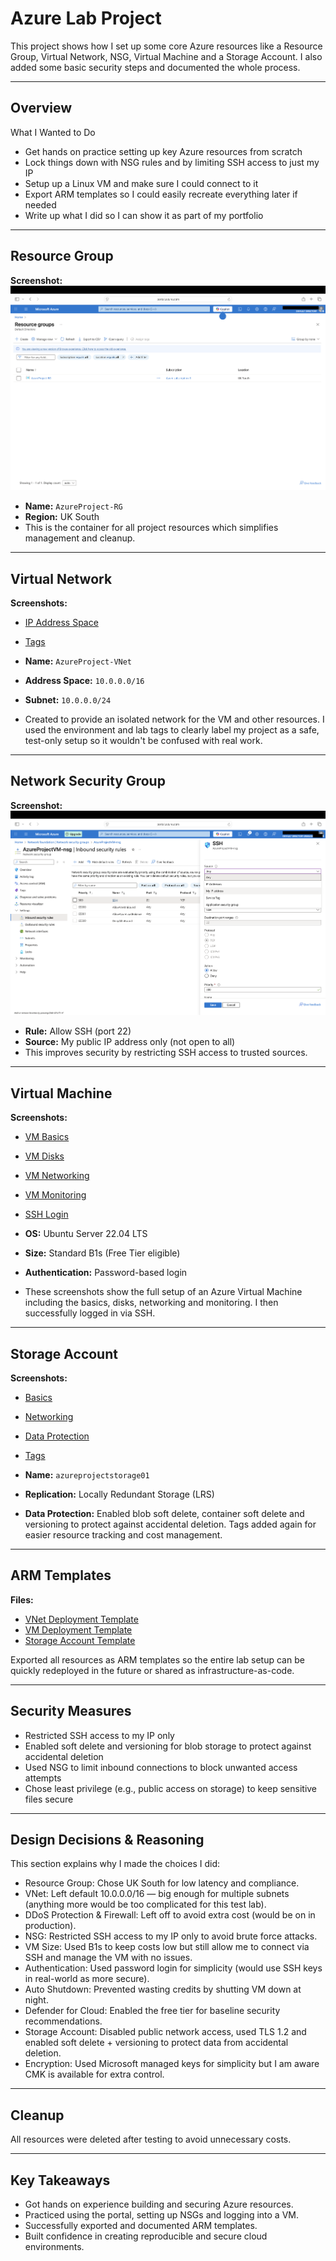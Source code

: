 # Azure Lab Project  

This project shows how I set up some core Azure resources like a Resource Group, Virtual Network, NSG, Virtual Machine and a Storage Account. I also added some basic security steps and documented the whole process.

---

## Overview  

What I Wanted to Do
- Get hands on practice setting up key Azure resources from scratch
- Lock things down with NSG rules and by limiting SSH access to just my IP
- Setup up a Linux VM and make sure I could connect to it
- Export ARM templates so I could easily recreate everything later if needed
- Write up what I did so I can show it as part of my portfolio

---

## Resource Group  

**Screenshot:**  
![Resource Group Creation](./Azure%20-%20Project%201/Azure%20-%20Resource%20Group/resource-group-creation.png)

- **Name:** `AzureProject-RG`  
- **Region:** UK South  
- This is the container for all project resources which simplifies management and cleanup.  

---

## Virtual Network  

**Screenshots:**  
- [IP Address Space](./Azure%20-%20Project%201/Azure%20-%20Virtual%20Network/vnet-ip-addresses.png)  
- [Tags](./Azure%20-%20Project%201/Azure%20-%20Virtual%20Network/vnet-tags.png)  

- **Name:** `AzureProject-VNet`  
- **Address Space:** `10.0.0.0/16`  
- **Subnet:** `10.0.0.0/24`  
- Created to provide an isolated network for the VM and other resources. I used the environment and lab tags to clearly label my project as a safe, test-only setup so it wouldn't be confused with real work.  

---

## Network Security Group  

**Screenshot:**  
![NSG Rule](./Azure%20-%20Project%201/Azure%20-%20Network%20Security%20Group/secure-ssh-nsg-rule.png)

- **Rule:** Allow SSH (port 22)  
- **Source:** My public IP address only (not open to all)  
- This improves security by restricting SSH access to trusted sources.  

---

## Virtual Machine  

**Screenshots:**  
- [VM Basics](./Azure%20-%20Project%201/Azure%20-%20Virtual%20Machine/vm-basics.png)  
- [VM Disks](./Azure%20-%20Project%201/Azure%20-%20Virtual%20Machine/vm-disk.png)  
- [VM Networking](./Azure%20-%20Project%201/Azure%20-%20Virtual%20Machine/vm-overview.png)  
- [VM Monitoring](./Azure%20-%20Project%201/Azure%20-%20Virtual%20Machine/vm-monitoring.png)  
- [SSH Login](./Azure%20-%20Project%201/Azure%20-%20Virtual%20Machine/vm-ssh-connection-success.png)

- **OS:** Ubuntu Server 22.04 LTS  
- **Size:** Standard B1s (Free Tier eligible)  
- **Authentication:** Password-based login  
- These screenshots show the full setup of an Azure Virtual Machine including the basics, disks, networking and monitoring. I then successfully logged in via SSH.  

---

## Storage Account  

**Screenshots:**  
- [Basics](./Azure%20-%20Project%201/Azure%20-%20Storage%20Account/storage-account-basics.png)  
- [Networking](./Azure%20-%20Project%201/Azure%20-%20Storage%20Account/storage-account-network.png)  
- [Data Protection](./Azure%20-%20Project%201/Azure%20-%20Storage%20Account/storage-account-data-protection.png)  
- [Tags](./Azure%20-%20Project%201/Azure%20-%20Storage%20Account/storage-account-tags.png)

- **Name:** `azureprojectstorage01`  
- **Replication:** Locally Redundant Storage (LRS)  
- **Data Protection:** Enabled blob soft delete, container soft delete and versioning to protect against accidental deletion. Tags added again for easier resource tracking and cost management.  

---

## ARM Templates  

**Files:**  
- [VNet Deployment Template](./Azure%20-%20Project%201/Azure%20-%20Virtual%20Network/vnet-deployment/deployment.json)  
- [VM Deployment Template](./Azure%20-%20Project%201/Azure%20-%20Virtual%20Machine/vm-deployment/deployment.json)  
- [Storage Account Template](./Azure%20-%20Project%201/Azure%20-%20Storage%20Account/storage-account-deployment/deployment.json)  

Exported all resources as ARM templates so the entire lab setup can be quickly redeployed in the future or shared as infrastructure-as-code.

---

## Security Measures  

- Restricted SSH access to my IP only  
- Enabled soft delete and versioning for blob storage to protect against accidental deletion  
- Used NSG to limit inbound connections to block unwanted access attempts  
- Chose least privilege (e.g., public access on storage) to keep sensitive files secure  

---

## Design Decisions & Reasoning  

This section explains why I made the choices I did:  

- Resource Group: Chose UK South for low latency and compliance.  
- VNet: Left default 10.0.0.0/16 — big enough for multiple subnets (anything more would be too complicated for this test lab).  
- DDoS Protection & Firewall: Left off to avoid extra cost (would be on in production).  
- NSG: Restricted SSH access to my IP only to avoid brute force attacks.  
- VM Size: Used B1s to keep costs low but still allow me to connect via SSH and manage the VM with no issues.  
- Authentication: Used password login for simplicity (would use SSH keys in real-world as more secure).  
- Auto Shutdown: Prevented wasting credits by shutting VM down at night.  
- Defender for Cloud: Enabled the free tier for baseline security recommendations.  
- Storage Account: Disabled public network access, used TLS 1.2 and enabled soft delete + versioning to protect data from accidental deletion.  
- Encryption: Used Microsoft managed keys for simplicity but I am aware CMK is available for extra control.    

---

## Cleanup  

All resources were deleted after testing to avoid unnecessary costs.  

---

## Key Takeaways  

- Got hands on experience building and securing Azure resources.  
- Practiced using the portal, setting up NSGs and logging into a VM.  
- Successfully exported and documented ARM templates.  
- Built confidence in creating reproducible and secure cloud environments.  
